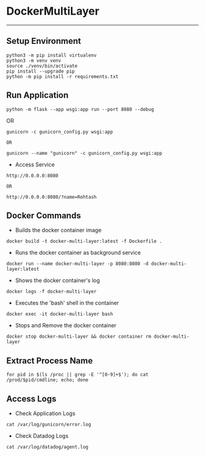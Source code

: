 # DockerMultiLayer

---

## Setup Environment
```shell
python3 -m pip install virtualenv
python3 -m venv venv
source ./venv/bin/activate
pip install --upgrade pip
python -m pip install -r requirements.txt 
```


## Run Application

```shell
python -m flask --app wsgi:app run --port 8080 --debug
```

OR

```shell
gunicorn -c gunicorn_config.py wsgi:app

OR

gunicorn --name "gunicorn" -c gunicorn_config.py wsgi:app
```

- Access Service
```shell
http://0.0.0.0:8080

OR

http://0.0.0.0:8080/?name=Rohtash
```


## Docker Commands

- Builds the docker container image

```shell
docker build -t docker-multi-layer:latest -f Dockerfile .
```

- Runs the docker container as background service

```shell
docker run --name docker-multi-layer -p 8080:8080 -d docker-multi-layer:latest
```

- Shows the docker container's log

```shell
docker logs -f docker-multi-layer
```

- Executes the 'bash' shell in the container

```shell
docker exec -it docker-multi-layer bash
```

- Stops and Remove the docker container

```shell
docker stop docker-multi-layer && docker container rm docker-multi-layer
```

## Extract Process Name
```shell
for pid in $(ls /proc || grep -E '^[0-9]+$'); do cat /prod/$pid/cmdline; echo; done
```

## Access Logs

- Check Application Logs
```shell
cat /var/log/gunicorn/error.log
```

- Check Datadog Logs
```shell
cat /var/log/datadog/agent.log
```
